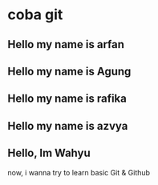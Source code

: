 # coba git

## Hello my name is arfan

## Hello my name is Agung

## Hello my name is rafika

## Hello my name is azvya

## Hello, Im Wahyu
now, i wanna try to learn basic Git & Github